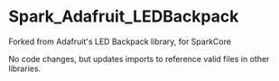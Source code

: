 Spark_Adafruit_LEDBackpack
==========================

Forked from Adafruit's LED Backpack library, for SparkCore

No code changes, but updates imports to reference valid files in other libraries.
